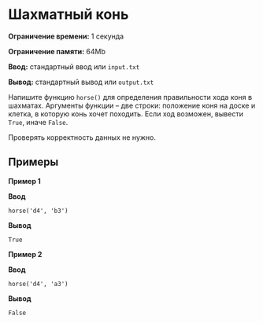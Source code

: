 # Шахматный конь

**Ограничение времени:** 1 секунда

**Ограничение памяти:** 64Mb

**Ввод:** стандартный ввод или `input.txt`

**Вывод:** стандартный вывод или `output.txt`

Напишите функцию `horse()` для определения правильности хода коня в шахматах. Аргументы функции – две строки: положение коня на доске и клетка, в которую конь хочет походить. Если ход возможен, вывести `True`, иначе `False`.

Проверять корректность данных не нужно.

## Примеры

**Пример 1**

**Ввод**
```
horse('d4', 'b3')
```

**Вывод**
```
True
```

**Пример 2**

**Ввод**
```
horse('d4', 'a3')
```

**Вывод**
```
False
